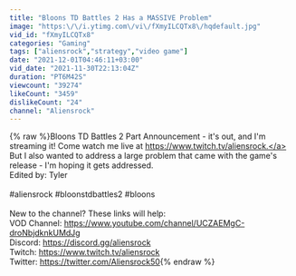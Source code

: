 ```yaml
---
title: "Bloons TD Battles 2 Has a MASSIVE Problem"
image: "https:\/\/i.ytimg.com\/vi\/fXmyILCQTx8\/hqdefault.jpg"
vid_id: "fXmyILCQTx8"
categories: "Gaming"
tags: ["aliensrock","strategy","video game"]
date: "2021-12-01T04:46:11+03:00"
vid_date: "2021-11-30T22:13:04Z"
duration: "PT6M42S"
viewcount: "39274"
likeCount: "3459"
dislikeCount: "24"
channel: "Aliensrock"
---
```

{% raw %}Bloons TD Battles 2 Part Announcement - it's out, and I'm streaming it! Come watch me live at <a rel="nofollow" target="blank" href="https://www.twitch.tv/aliensrock.">https://www.twitch.tv/aliensrock.</a> But I also wanted to address a large problem that came with the game's release - I'm hoping it gets addressed.<br />Edited by: Tyler<br /><br />#aliensrock #bloonstdbattles2 #bloons<br /><br />New to the channel? These links will help:<br />VOD Channel: <a rel="nofollow" target="blank" href="https://www.youtube.com/channel/UCZAEMgC-droNbjdknkUMdJg">https://www.youtube.com/channel/UCZAEMgC-droNbjdknkUMdJg</a><br />Discord: <a rel="nofollow" target="blank" href="https://discord.gg/aliensrock">https://discord.gg/aliensrock</a><br />Twitch: <a rel="nofollow" target="blank" href="https://www.twitch.tv/aliensrock">https://www.twitch.tv/aliensrock</a><br />Twitter: <a rel="nofollow" target="blank" href="https://twitter.com/Aliensrock50">https://twitter.com/Aliensrock50</a>{% endraw %}
